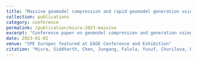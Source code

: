 ```yaml
---
title: "Massive geomodel compression and rapid geomodel generation using advanced autoencoders and autoregressive neural networks"
collection: publications
category: conference
permalink: /publication/misra-2023-massive
excerpt: "Conference paper on geomodel compression and generation using autoencoders and autoregressive neural networks."
date: 2023-01-01
venue: "SPE Europec featured at EAGE Conference and Exhibition"
citation: "Misra, Siddharth, Chen, Jungang, Falola, Yusuf, Churilova, Polina, Huang, Chung-Kan, & Delgado, Jose. (2023). Massive geomodel compression and rapid geomodel generation using advanced autoencoders and autoregressive neural networks. SPE Europec at EAGE Conference and Exhibition."
---
```

